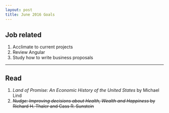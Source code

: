 ```yaml
---
layout: post
title: June 2016 Goals
---
```


## Job related

1. Acclimate to current projects
2. Review Angular
3. Study how to write business proposals

___

## Read

1. *Land of Promise: An Economic History of the United States* by Michael Lind
2. ~~*Nudge: Improving decisions about Health, Wealth and Happiness* by Richard H. Thaler and Cass R. Sunstein~~  
